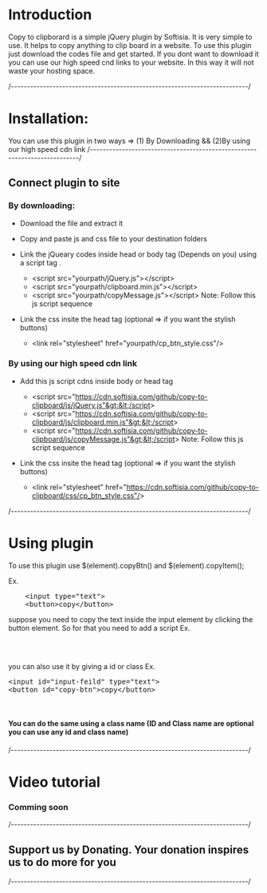 # Introduction

Copy to clipborard is a simple jQuery plugin by Softisia. It is very simple to use. It helps to copy anything to clip board in a website. To use this plugin just download the codes file and get started. If you dont want to download it you can use our high speed cnd links to your website. In this way it will not waste your hosting space.

/--------------------------------------------------------------------------/
# Installation:
You can use this plugin in two ways =>
(1) By Downloading && (2)By using our high speed cdn link
/--------------------------------------------------------------------------/


## Connect plugin to site

### By downloading:
* Download the file and extract it
* Copy and paste js and css file to your destination folders
* Link the jQueary codes inside head or body tag (Depends on you) using a script tag .
  - &lt;script src="yourpath/jQuery.js"&gt;&lt;/script&gt;
  - &lt;script src="yourpath/clipboard.min.js"&gt;&lt;/script&gt;
  - &lt;script src="yourpath/copyMessage.js"&gt;&lt;/script&gt;
  Note: Follow this js script sequence
  
* Link the css insite the head tag (optional => if you want the stylish buttons)
  * &lt;link rel="stylesheet" href="yourpath/cp_btn_style.css"/&gt;

### By using our high speed cdn link
* Add this js script cdns inside body or head tag
  - &lt;script src="https://cdn.softisia.com/github/copy-to-clipboard/js/jQuery.js"&gt;&lt;/script&gt;
  - &lt;script src="https://cdn.softisia.com/github/copy-to-clipboard/js/clipboard.min.js"&gt;&lt;/script&gt;
  - &lt;script src="https://cdn.softisia.com/github/copy-to-clipboard/js/copyMessage.js"&gt;&lt;/script&gt;
  Note: Follow this js script sequence

* Link the css insite the head tag (optional => if you want the stylish buttons)
  * &lt;link rel="stylesheet" href="https://cdn.softisia.com/github/copy-to-clipboard/css/cp_btn_style.css"/&gt;
  
/--------------------------------------------------------------------------/

# Using plugin
To use this plugin use $(element).copyBtn() and $(element).copyItem();

Ex.
<pre>
	&lt;input type="text"&gt;
	&lt;button&gt;copy&lt;/button&gt;
</pre>

suppose you need to copy the text inside the input element by clicking the button element. So for that you need to add a script
Ex.
<pre>
<script>
  $(document).ready(function(){
	  $('button').copyBtn();
	  $('input').copyItem();
  });
</script>
</pre>

you can also use it by giving a id or class
Ex.
<pre>
&lt;input id="input-feild" type="text"&gt;
&lt;button id="copy-btn"&gt;copy&lt;/button&gt;
<script>
  $(document).ready(function(){
	  $('#input-feild').copyBtn();
	  $('#copy-btn').copyItem();
  });
</script>
</pre>

#### You can do the same using a class name (ID and Class name are optional you can use any id and class name)

/--------------------------------------------------------------------------/

# Video tutorial
### Comming soon

/--------------------------------------------------------------------------/

## Support us by Donating. Your donation inspires us to do more for you 

/--------------------------------------------------------------------------/
